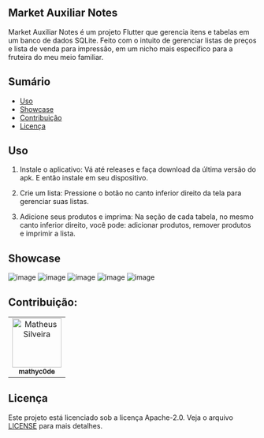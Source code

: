 ﻿## Market Auxiliar Notes

Market Auxiliar Notes é um projeto Flutter que gerencia itens e tabelas em um banco de dados SQLite. Feito com o intuito de gerenciar listas de preços e lista de venda para impressão, em um nicho mais específico para a fruteira do meu meio familiar.

## Sumário

- [Uso](#uso)
- [Showcase](#showcase)
- [Contribuição](#contribuição)
- [Licença](#licença)


## Uso

1. Instale o aplicativo:
    Vá até releases e faça download da última versão do apk. E então instale em seu dispositivo.

2. Crie um lista:
    Pressione o botão no canto inferior direito da tela para gerenciar suas listas.

3. Adicione seus produtos e imprima:
    Na seção de cada tabela, no mesmo canto inferior direito, você pode: adicionar produtos, remover produtos e imprimir a lista.

## Showcase

![image](https://github.com/user-attachments/assets/48d0c1ed-1e9b-4cbf-a354-02f57fb407dc) ![image](https://github.com/user-attachments/assets/07e8f051-e5de-45c3-b492-6b8195e77bf4) ![image](https://github.com/user-attachments/assets/086e05e8-fb15-4683-968c-5b7ebe045380)  ![image](https://github.com/user-attachments/assets/817c153c-7c03-4092-899e-adfb8e111fb2)  ![image](https://github.com/user-attachments/assets/36b88727-d99b-4e28-98ea-742df5dcf4d0)

## Contribuição:

<div align="center">
        <table>
            <tr>
                <td align="center"><a href="https://github.com/mathyc0de"><img src="https://avatars.githubusercontent.com/u/135391387?v=4" width="100px;" alt="Matheus Silveira"/><br /><sub><b>mathyc0de</b></sub></a></td>
            </tr>
        </table>
    </div>

## Licença 

Este projeto está licenciado sob a licença Apache-2.0. Veja o arquivo [LICENSE](LICENSE) para mais detalhes.
